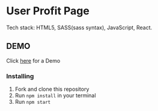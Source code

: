 # User Profit Page

Tech stack: HTML5, SASS(sass syntax), JavaScript, React.

## DEMO

Click [here](https://antonskliarov.github.io/coderiver-test-task/) for a Demo

### Installing

1. Fork and clone this repository
2. Run `npm install` in your terminal
3. Run `npm start`
